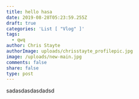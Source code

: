 ```yaml
---
title: hello hasa
date: 2019-08-28T05:23:59.255Z
draft: true
categories: 'List [ "Vlog" ]'
tags:
  - qwq
author: Chris Stayte
authorImage: uploads/chrisstayte_profilepic.jpg
image: /uploads/new-main.jpg
comments: false
share: false
type: post
---
```

sadasdasdasdadsd
